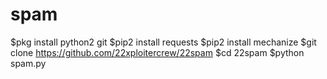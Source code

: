 # spam
$pkg install python2 git
$pip2 install requests
$pip2 install mechanize
$git clone https://github.com/22xploitercrew/22spam
$cd 22spam
$python spam.py
